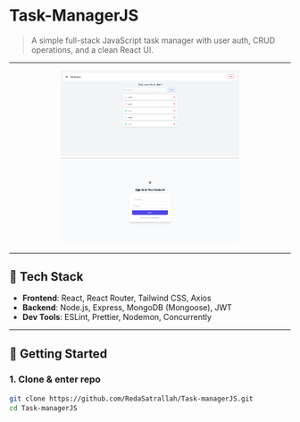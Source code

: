 # Task-ManagerJS

> A simple full-stack JavaScript task manager with user auth, CRUD operations, and a clean React UI.

---

<p align="center">
  <img width="320" src="./screenshots/dashboard.png" alt="Dashboard view" />
  <img width="320" src="./screenshots/auth.png" alt="Auth view" />
</p>

---

## 🔧 Tech Stack

- **Frontend**: React, React Router, Tailwind CSS, Axios  
- **Backend**: Node.js, Express, MongoDB (Mongoose), JWT  
- **Dev Tools**: ESLint, Prettier, Nodemon, Concurrently  

---

## 🚀 Getting Started

### 1. Clone & enter repo

```bash
git clone https://github.com/RedaSatrallah/Task-managerJS.git
cd Task-managerJS
